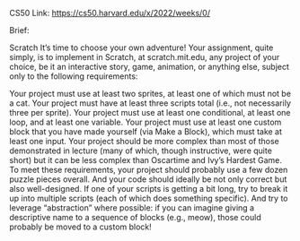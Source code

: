 CS50 Link: https://cs50.harvard.edu/x/2022/weeks/0/

Brief:

Scratch
It’s time to choose your own adventure! Your assignment, quite simply, is to implement in Scratch, at scratch.mit.edu, any project of your choice, be it an interactive story, game, animation, or anything else, subject only to the following requirements:

Your project must use at least two sprites, at least one of which must not be a cat.
Your project must have at least three scripts total (i.e., not necessarily three per sprite).
Your project must use at least one conditional, at least one loop, and at least one variable.
Your project must use at least one custom block that you have made yourself (via Make a Block), which must take at least one input.
Your project should be more complex than most of those demonstrated in lecture (many of which, though instructive, were quite short) but it can be less complex than Oscartime and Ivy’s Hardest Game.
To meet these requirements, your project should probably use a few dozen puzzle pieces overall. And your code should ideally be not only correct but also well-designed. If one of your scripts is getting a bit long, try to break it up into multiple scripts (each of which does something specific). And try to leverage “abstraction” where possible: if you can imagine giving a descriptive name to a sequence of blocks (e.g., meow), those could probably be moved to a custom block!
